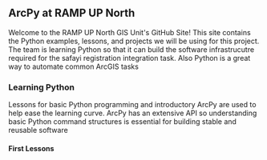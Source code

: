 ## ArcPy at RAMP UP North
Welcome to the RAMP UP North GIS Unit's GitHub Site! This site contains the Python examples, lessons,
and projects we will be using for this project. The team is learning Python so that it can build the software
infrastrucutre required for the safayi registration integration task. Also Python is a great way to automate common
ArcGIS tasks

### Learning Python
Lessons for basic Python programming and introductory ArcPy are used to help ease the learning curve. ArcPy has an 
extensive API so understanding basic Python command structures is essential for building stable and reusable software

#### First Lessons


